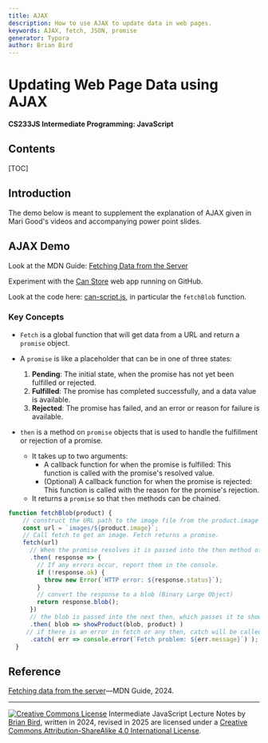 ```yaml
---
title: AJAX
description: How to use AJAX to update data in web pages.
keywords: AJAX, fetch, JSON, promise
generator: Typora
author: Brian Bird
---
```


<h1>Updating Web Page Data using AJAX</h1>

**CS233JS Intermediate Programming: JavaScript**

<h2>Contents</h2>

[TOC]

## Introduction

The demo below is meant to supplement the explanation of AJAX given in Mari Good's videos and accompanying power point slides.

## AJAX Demo

Look at the MDN Guide: [Fetching Data from the Server](https://developer.mozilla.org/en-US/docs/Learn/JavaScript/Client-side_web_APIs/Fetching_data)

Experiment with the [Can Store](https://mdn.github.io/learning-area/javascript/apis/fetching-data/can-store/)  web app running on GitHub.

Look at the code here: [can-script.js](https://github.com/mdn/learning-area/blob/main/javascript/apis/fetching-data/can-store/can-script.js), in particular the `fetchBlob` function.

### Key Concepts

- `Fetch` is a global function that will get data from a URL and return a `promise` object.
- A `promise` is like a placeholder that can be in one of three states:
  1. **Pending**: The initial state, when the promise has not yet been fulfilled or rejected.
  2. **Fulfilled**: The promise has completed successfully, and a data value is available.
  3. **Rejected**: The promise has failed, and an error or reason for failure is available.

- `then` is a method on `promise` objects that is used to handle the fulfillment or rejection of a promise. 
  - It takes up to two arguments:
    - A callback function for when the promise is fulfilled: This function is called with the promise's resolved value.
    - (Optional) A callback function for when the promise is rejected: This function is called with the reason for the promise's rejection.
  - It returns a `promise` so that `then` methods can be chained.

```javascript
function fetchBlob(product) {
    // construct the URL path to the image file from the product.image property
    const url = `images/${product.image}`;
    // Call fetch to get an image. Fetch returns a promise.
    fetch(url)
      // When the promise resolves it is passed into the then method of the promise
      .then( response => {
      	// If any errors occur, report them in the console.
        if (!response.ok) {
          throw new Error(`HTTP error: ${response.status}`);
        }
        // convert the response to a blob (Binary Large Object)
        return response.blob();
      })
      // the blob is passed into the next then, which passes it to showProduct
      .then( blob => showProduct(blob, product) )
     // if there is an error in fetch or any then, catch will be called.
      .catch( err => console.error(`Fetch problem: ${err.message}`) );
  }
```



## Reference

[Fetching data from the server](https://developer.mozilla.org/en-US/docs/Learn/JavaScript/Client-side_web_APIs/Fetching_data)&mdash;MDN Guide, 2024.



---

[![Creative Commons License](https://i.creativecommons.org/l/by-sa/4.0/88x31.png)](http://creativecommons.org/licenses/by-sa/4.0/) Intermediate JavaScript Lecture Notes by [Brian Bird](https://profbird.dev), written in 2024, revised in <time>2025</time> are licensed under a [Creative Commons Attribution-ShareAlike 4.0 International License](http://creativecommons.org/licenses/by-sa/4.0/). 